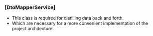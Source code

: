 ### [DtoMapperService]

* This class is required for 
distilling data back and forth.
* Which are necessary for a more convenient 
implementation of the project architecture.


